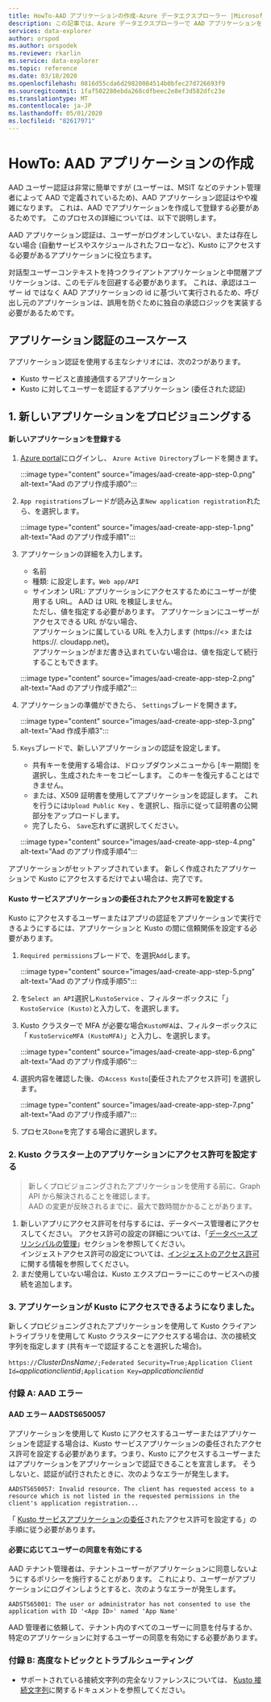 ```yaml
---
title: HowTo-AAD アプリケーションの作成-Azure データエクスプローラー |Microsoft Docs
description: この記事では、Azure データエクスプローラーで AAD アプリケーションを作成する方法について説明します。
services: data-explorer
author: orspod
ms.author: orspodek
ms.reviewer: rkarlin
ms.service: data-explorer
ms.topic: reference
ms.date: 03/18/2020
ms.openlocfilehash: 0816d55cda6d29820084514b0bfec27d726693f9
ms.sourcegitcommit: 1faf502280ebda268cdfbeec2e8ef3d582dfc23e
ms.translationtype: MT
ms.contentlocale: ja-JP
ms.lasthandoff: 05/01/2020
ms.locfileid: "82617971"
---
```

# <a name="howto-creating-an-aad-application"></a>HowTo: AAD アプリケーションの作成

AAD ユーザー認証は非常に簡単ですが (ユーザーは、MSIT などのテナント管理者によって AAD で定義されているため)、AAD アプリケーション認証はやや複雑になります。 これは、AAD でアプリケーションを作成して登録する必要があるためです。 このプロセスの詳細については、以下で説明します。

AAD アプリケーション認証は、ユーザーがログオンしていない、または存在しない場合 (自動サービスやスケジュールされたフローなど)、Kusto にアクセスする必要があるアプリケーションに役立ちます。

対話型ユーザーコンテキストを持つクライアントアプリケーションと中間層アプリケーションは、このモデルを回避する必要があります。 これは、承認はユーザー id ではなく AAD アプリケーションの id に基づいて実行されるため、呼び出し元のアプリケーションは、誤用を防ぐために独自の承認ロジックを実装する必要があるためです。

## <a name="application-authentication-use-cases"></a>アプリケーション認証のユースケース

アプリケーション認証を使用する主なシナリオには、次の2つがあります。
* Kusto サービスと直接通信するアプリケーション
* Kusto に対してユーザーを認証するアプリケーション (委任された認証)

## <a name="1-provisioning-a-new-application"></a>1. 新しいアプリケーションをプロビジョニングする

#### <a name="register-the-new-application"></a>新しいアプリケーションを登録する

1. [Azure portal](https://portal.azure.com)にログインし、 `Azure Active Directory`ブレードを開きます。

    :::image type="content" source="images/aad-create-app-step-0.png" alt-text="Aad のアプリ作成手順0":::

1. `App registrations`ブレードが読み込ま`New application registration`れたら、を選択します。

    :::image type="content" source="images/aad-create-app-step-1.png" alt-text="Aad のアプリ作成手順1":::

1. アプリケーションの詳細を入力します。
    * 名前
    * 種類: に設定します。`Web app/API`
    * サインオン URL: アプリケーションにアクセスするためにユーザーが使用する URL。 AAD は URL を検証しません。<br>
        ただし、値を指定する必要があります。 アプリケーションにユーザーがアクセスできる URL がない場合、<br>
        アプリケーションに属している URL を入力します (https://<> または https://<CLOUD-SERVICE-NAME>. cloudapp.net)。<br>
        アプリケーションがまだ書き込まれていない場合は、値を指定して続行することもできます。

    
    :::image type="content" source="images/aad-create-app-step-2.png" alt-text="Aad のアプリ作成手順2":::

1. アプリケーションの準備ができたら、 `Settings`ブレードを開きます。

    :::image type="content" source="images/aad-create-app-step-3.png" alt-text="Aad 作成手順3":::

1. `Keys`ブレードで、新しいアプリケーションの認証を設定します。
    * 共有キーを使用する場合は、ドロップダウンメニューから [キー期間] を選択し、生成されたキーをコピーします。
        このキーを復元することはできません。
    * または、X509 証明書を使用してアプリケーションを認証します。
        これを行うには`Upload Public Key` 、を選択し、指示に従って証明書の公開部分をアップロードします。
    * 完了したら、 `Save`忘れずに選択してください。

    :::image type="content" source="images/aad-create-app-step-4.png" alt-text="Aad のアプリ作成手順4":::

アプリケーションがセットアップされています。 新しく作成されたアプリケーションで Kusto にアクセスするだけでよい場合は、完了です。

#### <a name="set-up-delegated-permissions-for-kusto-service-application"></a>Kusto サービスアプリケーションの委任されたアクセス許可を設定する

Kusto にアクセスするユーザーまたはアプリの認証をアプリケーションで実行できるようにするには、アプリケーションと Kusto の間に信頼関係を設定する必要があります。

1. `Required permissions`ブレードで、を選択`Add`します。

    :::image type="content" source="images/aad-create-app-step-5.png" alt-text="Aad のアプリ作成手順5":::
   
1. を`Select an API`選択し`KustoService` 、フィルターボックスに「」 `KustoService (Kusto)`と入力して、を選択します。
1. Kusto クラスターで MFA が必要な場合`KustoMFA`は、フィルターボックスに「 `KustoServiceMFA (KustoMFA)`」と入力し、を選択します。

    :::image type="content" source="images/aad-create-app-step-6.png" alt-text="Aad のアプリ作成手順6":::

1. 選択内容を確認した後、の`Access Kusto`[委任されたアクセス許可] を選択します。

   :::image type="content" source="images/aad-create-app-step-7.png" alt-text="Aad のアプリ作成手順7":::

1. プロセス`Done`を完了する場合に選択します。


### <a name="2-set-permissions-to-the-application-on-kusto-cluster"></a>2. Kusto クラスター上のアプリケーションにアクセス許可を設定する

> 新しくプロビジョニングされたアプリケーションを使用する前に、Graph API から解決されることを確認します。<br>
    AAD の変更が反映されるまでに、最大で数時間かかることがあります。

1. 新しいアプリにアクセス許可を付与するには、データベース管理者にアクセスしてください。
アクセス許可の設定の詳細については、「[データベースプリンシパルの管理](../security-roles.md)」セクションを参照してください。<br>
インジェストアクセス許可の設定については、[インジェストのアクセス許可](../../api/netfx/kusto-ingest-client-permissions.md)に関する情報を参照してください。
1. まだ使用していない場合は、Kusto エクスプローラーにこのサービスへの接続を追加します。

### <a name="3-application-can-now-access-kusto"></a>3. アプリケーションが Kusto にアクセスできるようになりました。

新しくプロビジョニングされたアプリケーションを使用して Kusto クライアントライブラリを使用して Kusto クラスターにアクセスする場合は、次の接続文字列を指定します (共有キーで認証することを選択した場合)。

`https://`*ClusterDnsName*`/;Federated Security=True;Application Client Id=`*applicationclientid*`;Application Key=`*applicationclientid*


### <a name="appendix-a-aad-errors"></a>付録 A: AAD エラー

#### <a name="aad-error-aadsts650057"></a>AAD エラー AADSTS650057

アプリケーションを使用して Kusto にアクセスするユーザーまたはアプリケーションを認証する場合は、Kusto サービスアプリケーションの委任されたアクセス許可を設定する必要があります。つまり、Kusto にアクセスするユーザーまたはアプリケーションをアプリケーションで認証できることを宣言します。
そうしないと、認証が試行されたときに、次のようなエラーが発生します。

`AADSTS650057: Invalid resource. The client has requested access to a resource which is not listed in the requested permissions in the client's application registration...`

「 [Kusto サービスアプリケーションの委任](#set-up-delegated-permissions-for-kusto-service-application)されたアクセス許可を設定する」の手順に従う必要があります。

#### <a name="enable-user-consent-if-needed"></a>必要に応じてユーザーの同意を有効にする

AAD テナント管理者は、テナントユーザーがアプリケーションに同意しないようにするポリシーを施行することがあります。 これにより、ユーザーがアプリケーションにログインしようとすると、次のようなエラーが発生します。

`AADSTS65001: The user or administrator has not consented to use the application with ID '<App ID>' named 'App Name'`

AAD 管理者に依頼して、テナント内のすべてのユーザーに同意を付与するか、特定のアプリケーションに対するユーザーの同意を有効にする必要があります。

### <a name="appendix-b-advanced-topics-and-troubleshooting"></a>付録 B: 高度なトピックとトラブルシューティング

* サポートされている接続文字列の完全なリファレンスについては、 [Kusto 接続文字列](../../api/connection-strings/kusto.md)に関するドキュメントを参照してください。
